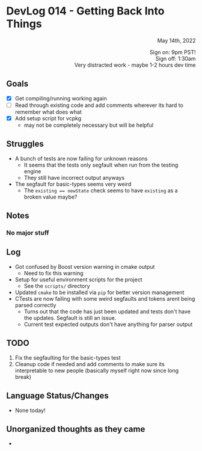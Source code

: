 # DevLog 014 - Getting Back Into Things
<div align="right">
May 14th, 2022

Sign on: 9pm PST!\
Sign off: 1:30am\
Very distracted work - maybe 1-2 hours dev time
</div>

## Goals
- [x] Get compiling/running working again
- [ ] Read through existing code and add comments wherever its hard to remember what does what
- [x] Add setup script for vcpkg
  - may not be completely necessary but will be helpful

## Struggles
- A bunch of tests are now failing for unknown reasons
  - It seems that the tests only segfault when run from the testing engine
  - They still have incorrect output anyways
- The segfault for basic-types seems very weird
  - The `existing == newState` check seems to have `existing` as a broken value maybe?

## Notes
### No major stuff

## Log
- Got confused by Boost version warning in cmake output
  - Need to fix this warning
- Setup for useful environment scripts for the project
  - See the `scripts/` directory
- Updated `cmake` to be installed via `pip` for better version management
- CTests are now failing with some weird segfaults and tokens arent being parsed correctly
  - Turns out that the code has just been updated and tests don't have the updates. Segfault is still an issue.
  - Current test expected outputs don't have anything for parser output

## TODO
1. Fix the segfaulting for the basic-types test
2. Cleanup code if needed and add comments to make sure its interpretable to new people (basically myself right now since long break)


## Language Status/Changes
- None today!

## Unorganized thoughts as they came
- 
